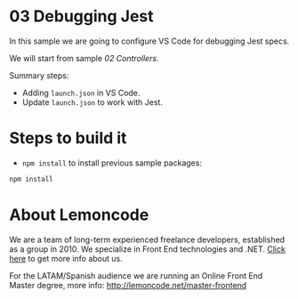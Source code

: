 # 03 Debugging Jest

In this sample we are going to configure VS Code for debugging Jest specs.

We will start from sample _02 Controllers_.

Summary steps:
 - Adding `launch.json` in VS Code.
 - Update `launch.json` to work with Jest.

# Steps to build it

- `npm install` to install previous sample packages:

```bash
npm install
```

# About Lemoncode

We are a team of long-term experienced freelance developers, established as a group in 2010.
We specialize in Front End technologies and .NET. [Click here](http://lemoncode.net/services/en/#en-home) to get more info about us.

For the LATAM/Spanish audience we are running an Online Front End Master degree, more info: http://lemoncode.net/master-frontend
